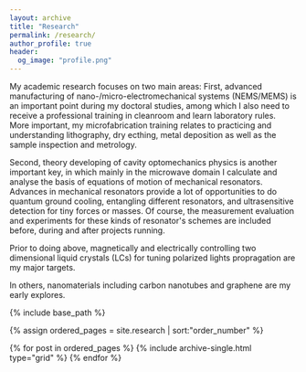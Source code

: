 ```yaml
---
layout: archive
title: "Research"
permalink: /research/
author_profile: true
header:
  og_image: "profile.png"
---
```


My academic research focuses on two main areas:
First, advanced manufacturing of nano-/micro-electromechanical systems (NEMS/MEMS)
is an important point during my doctoral studies, among which I also need to receive
a professional training in cleanroom and learn laboratory rules. More important, my
microfabrication training relates to practicing and understanding lithography, dry
ecthing, metal deposition as well as the sample inspection and metrology.

Second, theory developing of cavity optomechanics physics is another important key,
in which mainly in the microwave domain I calculate and analyse the basis of equations
of motion of mechanical resonators. Advances in mechanical resonators provide a lot
of opportunities to do quantum ground cooling, entangling different resonators, and
ultrasensitive detection for tiny forces or masses. Of course, the measurement evaluation
and experiments for these kinds of resonator's schemes are included before, during and after
projects running.

Prior to doing above, magnetically and electrically controlling two dimensional liquid
crystals (LCs) for tuning polarized lights propragation are my major targets.

In others, nanomaterials including carbon nanotubes and graphene are my early explores.


<nbsp>

{% include base_path %}

{% assign ordered_pages = site.research | sort:"order_number" %}

{% for post in ordered_pages %}
  {% include archive-single.html type="grid" %}
{% endfor %}
